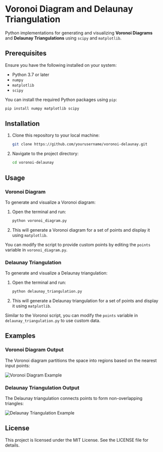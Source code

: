 # Voronoi Diagram and Delaunay Triangulation

Python implementations for generating and visualizing **Voronoi Diagrams** and **Delaunay Triangulations** using `scipy` and `matplotlib`.

## Prerequisites

Ensure you have the following installed on your system:

- Python 3.7 or later
- `numpy`
- `matplotlib`
- `scipy`

You can install the required Python packages using `pip`:

```bash
pip install numpy matplotlib scipy
```

## Installation

1. Clone this repository to your local machine:

    ```bash
    git clone https://github.com/yourusername/voronoi-delaunay.git
    ```

2. Navigate to the project directory:

    ```bash
    cd voronoi-delaunay
    ```

## Usage

### Voronoi Diagram

To generate and visualize a Voronoi diagram:

1. Open the terminal and run:

    ```bash
    python voronoi_diagram.py
    ```

2. This will generate a Voronoi diagram for a set of points and display it using `matplotlib`.

You can modify the script to provide custom points by editing the `points` variable in `voronoi_diagram.py`.

### Delaunay Triangulation

To generate and visualize a Delaunay triangulation:

1. Open the terminal and run:

    ```bash
    python delaunay_triangulation.py
    ```

2. This will generate a Delaunay triangulation for a set of points and display it using `matplotlib`.

Similar to the Voronoi script, you can modify the `points` variable in `delaunay_triangulation.py` to use custom data.

## Examples

### Voronoi Diagram Output
The Voronoi diagram partitions the space into regions based on the nearest input points:

![Voronoi Diagram Example](example_voronoi.png)

### Delaunay Triangulation Output
The Delaunay triangulation connects points to form non-overlapping triangles:

![Delaunay Triangulation Example](example_delaunay.png)

## License

This project is licensed under the MIT License. See the LICENSE file for details.
